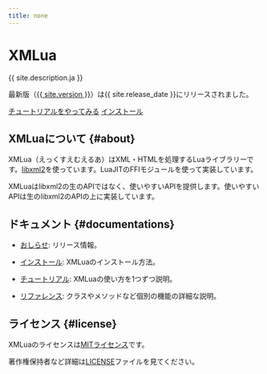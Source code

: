 ```yaml
---
title: none
---
```


<div class="jumbotron">
  <h1>XMLua</h1>
  <p>{{ site.description.ja }}</p>
  <p>最新版（<a href="news/#version-{{ site.version | replace:".", "-" }}">{{ site.version }}</a>）は{{ site.release_date }}にリリースされました。
  </p>
  <p>
    <a href="tutorial/"
       class="btn btn-primary btn-lg"
       role="button">チュートリアルをやってみる</a>
    <a href="install/"
       class="btn btn-primary btn-lg"
       role="button">インストール</a>
  </p>
</div>

## XMLuaについて {#about}

XMLua（えっくすえむえるあ）はXML・HTMLを処理するLuaライブラリーです。[libxml2](http://xmlsoft.org/)を使っています。LuaJITのFFIモジュールを使って実装しています。

XMLuaはlibxml2の生のAPIではなく、使いやすいAPIを提供します。使いやすいAPIは生のlibxml2のAPIの上に実装しています。

## ドキュメント {#documentations}

  * [おしらせ](news/): リリース情報。

  * [インストール](install/): XMLuaのインストール方法。

  * [チュートリアル](tutorial/): XMLuaの使い方を1つずつ説明。

  * [リファレンス](reference/): クラスやメソッドなど個別の機能の詳細な説明。

## ライセンス {#license}

XMLuaのライセンスは[MITライセンス](https://opensource.org/licenses/mit)です。

著作権保持者など詳細は[LICENSE](https://github.com/clear-code/xmlua/blob/master/LICENSE)ファイルを見てください。
